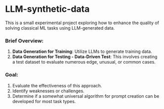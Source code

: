 # LLM-synthetic-data
This is a small experimental project exploring how to enhance the quality of solving classical ML tasks using LLM-generated data.

### Brief Overview:
1. **Data Generation for Training**: Utilize LLMs to generate training data.
2. **Data Generation for Testing - Data-Driven Test**: This involves creating a test dataset to evaluate numerous edge, unusual, or common cases.

### Goal:
1. Evaluate the effectiveness of this approach.
2. Identify weaknesses or challenges.
3. Determine if a somewhat universal algorithm for prompt creation can be developed for most task types.
